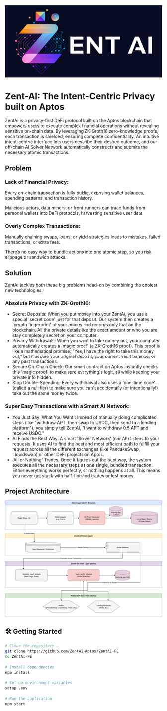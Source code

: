 ![Zent-AI Dashboard Preview](./assets/banner.png)
# Zent-AI: The Intent-Centric Privacy built on Aptos

ZentAI is a privacy-first DeFi protocol built on the Aptos blockchain that empowers users to execute complex financial operations without revealing sensitive on-chain data. By leveraging ZK-Groth16 zero-knowledge proofs, each transaction is shielded, ensuring complete confidentiality. An intuitive intent-centric interface lets users describe their desired outcome, and our off-chain AI Solver Network automatically constructs and submits the necessary atomic transactions.

## Problem

### Lack of Financial Privacy:
Every on-chain transaction is fully public, exposing wallet balances, spending patterns, and transaction history.

Malicious actors, data miners, or front-runners can trace funds from personal wallets into DeFi protocols, harvesting sensitive user data.

### Overly Complex Transactions:
Manually chaining swaps, loans, or yield strategies leads to mistakes, failed transactions, or extra fees.

There’s no easy way to bundle actions into one atomic step, so you risk slippage or sandwich attacks.

## Solution
ZentAi tackles both these big problems head-on by combining the coolest new technologies:

### Absolute Privacy with ZK-Groth16:
* Secret Deposits: When you put money into your ZentAi, you use a special 'secret code' just for that deposit. Our system then creates a 'crypto fingerprint' of your money and records only that on the blockchain. All the private details like the exact amount or who you are stay completely secret on your computer.
* Privacy Withdrawals: When you want to take money out, your computer automatically creates a 'magic proof' (a ZK-Groth16 proof). This proof is like a mathematical promise: "Yes, I have the right to take this money out," but it secure your original deposit, your current vault balance, or any past transactions.
* Secure On-Chain Check: Our smart contract on Aptos instantly checks this 'magic proof' to make sure everything's legit, all while keeping your private info hidden.
* Stop Double-Spending: Every withdrawal also uses a 'one-time code' (called a nullifier) to make sure you can't accidentally (or intentionally!) take out the same money twice.
### Super Easy Transactions with a Smart AI Network:
* You Just Say 'What You Want': Instead of manually doing complicated steps (like "withdraw APT, then swap to USDC, then send to a lending platform"), you simply tell ZentAi, "I want to withdraw 0.5 APT and receive USDC."
* AI Finds the Best Way: A smart 'Solver Network' (our AI!) listens to your requests. It uses AI to find the best and most efficient path to fulfill your request across all the different exchanges (like PancakeSwap, Liquidswap) or other DeFi projects on Aptos.
* 'All or Nothing' Trades: Once it figures out the best way, the system executes all the necessary steps as one single, bundled transaction. Either everything works perfectly, or nothing happens at all. This means you never get stuck with half-finished trades or lost money.


## Project Architecture

![Zent-AI Architecture](./assets/architecture.jpg)

## 🛠️ Getting Started

```bash
# Clone the repository
git clone https://github.com/ZentAI-Aptos/ZentAI-FE
cd ZentAI-FE

# Install dependencies
npm install

# Set up environment variables
setup .env

# Run the application
npm start
